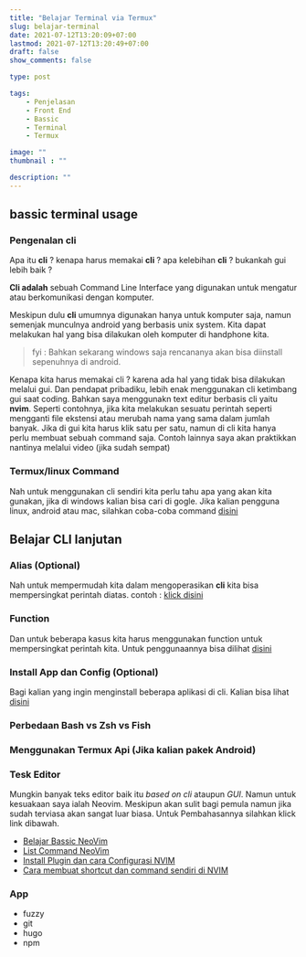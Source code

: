 ```yaml
---
title: "Belajar Terminal via Termux"
slug: belajar-terminal
date: 2021-07-12T13:20:09+07:00
lastmod: 2021-07-12T13:20:49+07:00
draft: false
show_comments: false

type: post

tags:
    - Penjelasan
    - Front End
    - Bassic
    - Terminal
    - Termux

image: ""
thumbnail : ""

description: ""
---
```

## bassic terminal usage
### Pengenalan cli
  Apa itu **cli** ? kenapa harus memakai **cli** ? apa kelebihan **cli** ? bukankah gui lebih baik ?
  
  **Cli adalah** sebuah Command Line Interface yang digunakan untuk mengatur atau berkomunikasi dengan komputer.

  Meskipun dulu **cli** umumnya digunakan hanya untuk komputer saja, namun semenjak munculnya android yang berbasis unix system. Kita dapat melakukan hal yang bisa dilakukan oleh komputer di handphone kita.

> fyi : Bahkan sekarang windows saja rencananya akan bisa diinstall sepenuhnya di android.

  Kenapa kita harus memakai cli ? karena ada hal yang tidak bisa dilakukan melalui gui. Dan pendapat pribadiku, lebih enak menggunakan cli ketimbang gui saat coding. Bahkan saya menggunakn text editur berbasis cli yaitu **nvim**. Seperti contohnya, jika kita melakukan sesuatu perintah seperti mengganti file ekstensi atau merubah nama yang sama dalam jumlah banyak. Jika di gui kita harus klik satu per satu, namun di cli kita hanya perlu membuat sebuah command saja. Contoh lainnya saya akan praktikkan nantinya melalui video (jika sudah sempat)

### Termux/linux Command
Nah untuk menggunakan cli sendiri kita perlu tahu apa yang akan kita gunakan, jika di windows kalian bisa cari di gogle. Jika kalian pengguna linux, android atau mac, silahkan coba-coba command [disini](../../cheatsheet/bassic)

## Belajar CLI lanjutan
### Alias (Optional)
  Nah untuk mempermudah kita dalam mengoperasikan **cli** kita bisa mempersingkat perintah diatas. contoh : [klick disini](/dotfile/cara-menggunakan-alias-pada-bash)

### Function
  Dan untuk beberapa kasus kita harus menggunakan function untuk mempersingkat perintah kita. Untuk penggunaannya bisa dilihat [disini](/dotfile/membuat-function-di-shell)

### Install App dan Config (Optional)
  Bagi kalian yang ingin menginstall beberapa aplikasi di cli. Kalian bisa lihat [disini](/dotfile/install-app-dan-cara-configurasinya) 
### Perbedaan Bash vs Zsh vs Fish
### Menggunakan Termux Api (Jika kalian pakek Android)
### Tesk Editor
  Mungkin banyak teks editor baik itu *based on cli* ataupun *GUI*. Namun untuk kesuakaan saya ialah Neovim. Meskipun akan sulit bagi pemula namun jika sudah terviasa akan sangat luar biasa. Untuk Pembahasannya silahkan klick link dibawah.
- [Belajar Bassic NeoVim](/lms/bassic/belajar-neovim)
- [List Command NeoVim](/lms/bassic/list-command-neovim)
- [Install Plugin dan cara Configurasi NVIM](/lms/bassic/install-plugin-dan-cara-convigurasi)
- [Cara membuat shortcut dan command sendiri di NVIM](/lms/bassic/)
### App
  * fuzzy
  * git
  * hugo
  * npm
